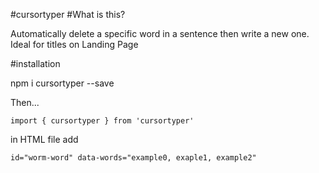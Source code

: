 #cursortyper
#What is this? 

Automatically delete a specific word in a sentence then write a new one. Ideal for titles on Landing Page

#installation

npm i cursortyper --save

Then...
 
```
import { cursortyper } from 'cursortyper'
```

in HTML file add

```
id="worm-word" data-words="example0, exaple1, example2"
```


